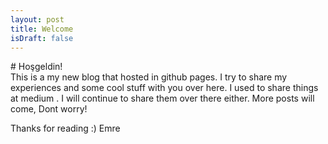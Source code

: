 ```yaml
---
layout: post
title: Welcome
isDraft: false
---
```


<div class="message">
  # Hoşgeldin! 
</div>
This is a my new blog that hosted in github pages. I try to share my experiences and some cool stuff with you over here.
I used to share things at medium . I will continue to share them over there either. 
More posts will come, Dont worry!

Thanks for reading :)
Emre 
